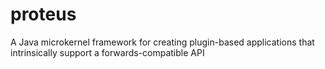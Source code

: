 # proteus
A Java microkernel framework for creating plugin-based applications that intrinsically support a forwards-compatible API
